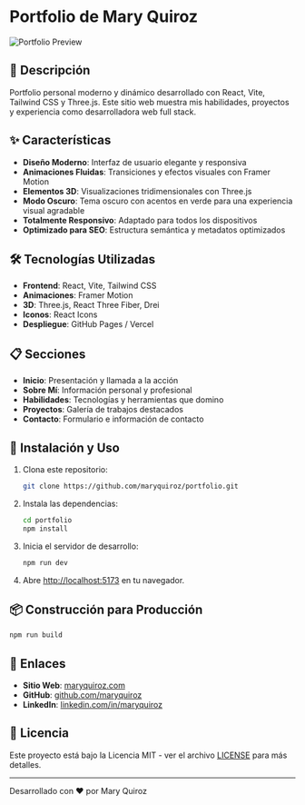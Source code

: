# Portfolio de Mary Quiroz

![Portfolio Preview](https://via.placeholder.com/1200x630/121212/00FF7F?text=Mary+Quiroz+Portfolio)

## 🚀 Descripción

Portfolio personal moderno y dinámico desarrollado con React, Vite, Tailwind CSS y Three.js. Este sitio web muestra mis habilidades, proyectos y experiencia como desarrolladora web full stack.

## ✨ Características

- **Diseño Moderno**: Interfaz de usuario elegante y responsiva
- **Animaciones Fluidas**: Transiciones y efectos visuales con Framer Motion
- **Elementos 3D**: Visualizaciones tridimensionales con Three.js
- **Modo Oscuro**: Tema oscuro con acentos en verde para una experiencia visual agradable
- **Totalmente Responsivo**: Adaptado para todos los dispositivos
- **Optimizado para SEO**: Estructura semántica y metadatos optimizados

## 🛠️ Tecnologías Utilizadas

- **Frontend**: React, Vite, Tailwind CSS
- **Animaciones**: Framer Motion
- **3D**: Three.js, React Three Fiber, Drei
- **Iconos**: React Icons
- **Despliegue**: GitHub Pages / Vercel

## 📋 Secciones

- **Inicio**: Presentación y llamada a la acción
- **Sobre Mí**: Información personal y profesional
- **Habilidades**: Tecnologías y herramientas que domino
- **Proyectos**: Galería de trabajos destacados
- **Contacto**: Formulario e información de contacto

## 🚀 Instalación y Uso

1. Clona este repositorio:
   ```bash
   git clone https://github.com/maryquiroz/portfolio.git
   ```

2. Instala las dependencias:
   ```bash
   cd portfolio
   npm install
   ```

3. Inicia el servidor de desarrollo:
   ```bash
   npm run dev
   ```

4. Abre [http://localhost:5173](http://localhost:5173) en tu navegador.

## 📦 Construcción para Producción

```bash
npm run build
```

## 🔗 Enlaces

- **Sitio Web**: [maryquiroz.com](https://maryquiroz.com)
- **GitHub**: [github.com/maryquiroz](https://github.com/maryquiroz)
- **LinkedIn**: [linkedin.com/in/maryquiroz](https://linkedin.com/in/maryquiroz)

## 📄 Licencia

Este proyecto está bajo la Licencia MIT - ver el archivo [LICENSE](LICENSE) para más detalles.

---

Desarrollado con ❤️ por Mary Quiroz
